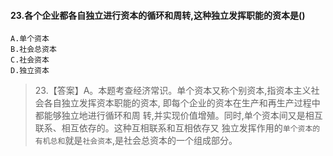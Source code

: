 #### 23.各个企业都各自独立进行资本的循环和周转,这种独立发挥职能的资本是()
    A.单个资本
    B.社会总资本
    C.社会资本
    D.独立资本
>   23.【答案】A。本题考查经济常识。单个资本又称个别资本,指资本主义社会各自独立发挥资本职能的资本,
即每个企业的资本在生产和再生产过程中都能够独立地进行循环和周
转,并实现价值增殖。同时,单个资本间又是相互联系、相互依存的。这种互相联系和互相依存又
独立发挥作用的`单个资本的有机总和`就是`社会资本`,是社会总资本的一个组成部分。